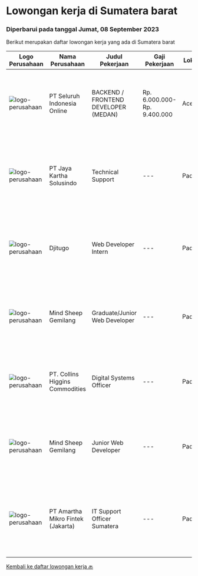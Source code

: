 
  # Lowongan kerja di Sumatera barat

  ### Diperbarui pada tanggal Jumat, 08 September 2023

  Berikut merupakan daftar lowongan kerja yang ada di Sumatera barat

  |Logo Perusahaan | Nama Perusahaan | Judul Pekerjaan | Gaji Pekerjaan | Lokasi | Deskripsi | Tanggal diunggah | Pranala |
  | -------------- | --------------- | --------------- | --------- | --------- | -------------- | ------- | ----------- |
  |![logo-perusahaan](https://image-service-cdn.seek.com.au/c768f0670f8f8212da7de609b6af9d0b2e5134cc/ee4dce1061f3f616224767ad58cb2fc751b8d2dc)|PT Seluruh Indonesia Online|BACKEND / FRONTEND DEVELOPER (MEDAN)|Rp. 6.000.000-Rp. 9.400.000|Aceh|Back End Developer Requirements:-Candidate must possess at least Diploma, Bachelor Degree in computer science / Information Technology, Engineering...|Rabu, 06 September 2023|https://www.jobstreet.co.id/id/job/backend-frontend-developer-medan-4460682?token=0~f800ff4e-b76c-4038-a886-0ed4b5585733&sectionRank=1&jobId=jobstreet-id-job-4460682|
|![logo-perusahaan](https://image-service-cdn.seek.com.au/eb339a84a2429d1c48258e03e078b5668854208f/ee4dce1061f3f616224767ad58cb2fc751b8d2dc)|PT Jaya Kartha Solusindo|Technical Support|---|Padang|Jobdesk: Instalasi jaringan Konfigurasi jaringan Pemeliharaan jaringan Troubleshooting Keamanan jaringan Pemulihan bencana untuk jaringan Upgrade...|Rabu, 30 Agustus 2023|https://www.jobstreet.co.id/id/job/technical-support-1036821793?token=0~f800ff4e-b76c-4038-a886-0ed4b5585733&sectionRank=2&jobId=jobstreet-id-job-1036821793|
|![logo-perusahaan](https://i.ibb.co/sqvTCh9/112815900-stock-vector-no-image-available-icon-flat-vector.webp)|Djitugo|Web Developer Intern|---|Padang|Requirements :- Last year student or recent graduate in Computer Sciences, Information Technology or related field - Enthusiastic and willing to learn...|Minggu, 27 Agustus 2023|https://www.jobstreet.co.id/id/job/web-developer-intern-1036787528?token=0~f800ff4e-b76c-4038-a886-0ed4b5585733&sectionRank=3&jobId=jobstreet-id-job-1036787528|
|![logo-perusahaan](https://i.ibb.co/sqvTCh9/112815900-stock-vector-no-image-available-icon-flat-vector.webp)|Mind Sheep Gemilang|Graduate/Junior Web Developer|---|Padang|WE ARE HIRING!Web Developer (Junior/Graduate)Are you a highly exceptional individual?Eager to learn in a fast-paced environment?Want to be at the...|Senin, 21 Agustus 2023|https://www.jobstreet.co.id/id/job/graduate-junior-web-developer-1036737734?token=0~f800ff4e-b76c-4038-a886-0ed4b5585733&sectionRank=4&jobId=jobstreet-id-job-1036737734|
|![logo-perusahaan](https://image-service-cdn.seek.com.au/cbf2aa07117c998a13d4b9210b64cd4e70fd568e/ee4dce1061f3f616224767ad58cb2fc751b8d2dc)|PT. Collins Higgins Commodities|Digital Systems Officer|---|Padang|PT. Collins Higgins Commodities has designed, built and implemented a digital system that supports their field operations sourcing agricultural...|Rabu, 09 Agustus 2023|https://www.jobstreet.co.id/id/job/digital-systems-officer-4432916?token=0~f800ff4e-b76c-4038-a886-0ed4b5585733&sectionRank=5&jobId=jobstreet-id-job-4432916|
|![logo-perusahaan](https://i.ibb.co/sqvTCh9/112815900-stock-vector-no-image-available-icon-flat-vector.webp)|Mind Sheep Gemilang|Junior Web Developer|---|Padang|WE ARE HIRING!Junior Web DeveloperAre you an exceptional developer? Join our growing teamand be at the forefront of cutting edge AI!Responsibilities:...|Senin, 21 Agustus 2023|https://www.jobstreet.co.id/id/job/junior-web-developer-1036737531?token=0~f800ff4e-b76c-4038-a886-0ed4b5585733&sectionRank=6&jobId=jobstreet-id-job-1036737531|
|![logo-perusahaan](https://image-service-cdn.seek.com.au/e3c8d7ac80f95d86decbfd288bf5381cc379a2f1/ee4dce1061f3f616224767ad58cb2fc751b8d2dc)|PT Amartha Mikro Fintek (Jakarta)|IT Support Officer Sumatera|---|Padang|Installing and configuring computer hardware, software, systems, networks, printers, and scanners Monitoring and maintaining computer systems and...|Minggu, 27 Agustus 2023|https://www.jobstreet.co.id/id/job/it-support-officer-sumatera-1036788060?token=0~f800ff4e-b76c-4038-a886-0ed4b5585733&sectionRank=7&jobId=jobstreet-id-job-1036788060|


  [Kembali ke daftar lowongan kerja 🔙](../README.md#daftar-lowongan-kerja)
  